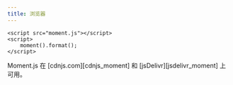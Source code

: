 ```yaml
---
title: 浏览器
---
```



```
<script src="moment.js"></script>
<script>
	moment().format();
</script>
```

Moment.js 在 [cdnjs.com][cdnjs_moment] 和 [jsDelivr][jsdelivr_moment] 上可用。

